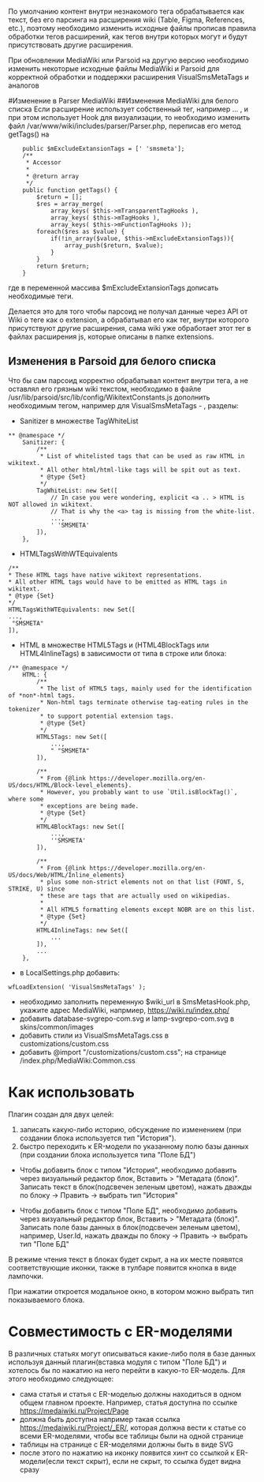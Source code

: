 По умолчанию контент внутри незнакомого тега обрабатывается как текст, без его парсинга на расширения wiki (Table, Figma, References, etc.), поэтому необходимо изменить исходные файлы прописав правила обработки тегов расширений, как тегов внутри которых могут и будут присутствовать другие расширения.

При обновлении MediaWiki или Parsoid на другую версию необходимо изменить некоторые исходные файлы MediaWiki и Parsoid для корректной обработки и поддержки расширения VisualSmsMetaTags и аналогов

#Изменение в Parser MediaWiki
##Изменения MediaWiki для белого списка
Если расширение использует собственный тег, например <smsmeta> ... </smsmeta> , и при этом использует Hook для визуализации, то необходимо изменить файл /var/www/wiki/includes/parser/Parser.php, переписав его метод getTags() на

```
	public $mExcludeExtansionTags = [' 'smsmeta'];
	/**
	 * Accessor
	 *
	 * @return array
	 */
	public function getTags() {
		$return = [];
		$res = array_merge(
			array_keys( $this->mTransparentTagHooks ),
			array_keys( $this->mTagHooks ),
			array_keys( $this->mFunctionTagHooks ));
		foreach($res as $value) {
			if(!in_array($value, $this->mExcludeExtansionTags)){
				array_push($return, $value);
			}
		}
		return $return;
	}
```
где в переменной массива $mExcludeExtansionTags дописать необходимые теги.

Делается это для того чтобы парсоид не получал данные через API от Wiki о теге как о extension, а обрабатывал его как тег, внутри которого присутствуют другие расширения, сама wiki уже обработает этот тег в файлах расширения js, которые описаны в папке extensions.

## Изменения в Parsoid для белого списка
Что бы сам парсоид корректно обрабатывал контент внутри тега, а не оставлял его грязным wiki текстом, необходимо в файле /usr/lib/parsoid/src/lib/config/WikitextConstants.js дополнить необходимым тегом, например для VisualSmsMetaTags - <smsmeta>, разделы:

- Sanitizer в множестве TagWhiteList

```
** @namespace */
	Sanitizer: {
		/**
		 * List of whitelisted tags that can be used as raw HTML in wikitext.
		 * All other html/html-like tags will be spit out as text.
		 * @type {Set}
		 */
		TagWhiteList: new Set([
			// In case you were wondering, explicit <a .. > HTML is NOT allowed in wikitext.
			// That is why the <a> tag is missing from the white-list.
			...,
			' 'SMSMETA'
		]),
	},
```

- HTMLTagsWithWTEquivalents
```
/**
* These HTML tags have native wikitext representations.
* All other HTML tags would have to be emitted as HTML tags in wikitext.
* @type {Set}
*/
HTMLTagsWithWTEquivalents: new Set([
...,
 "SMSMETA"
]),
```

- HTML в множестве HTML5Tags и (HTML4BlockTags или HTML4InlineTags) в зависимости от типа в строке или блока:

```
/** @namespace */
	HTML: {
		/**
		 * The list of HTML5 tags, mainly used for the identification of *non*-html tags.
		 * Non-html tags terminate otherwise tag-eating rules in the tokenizer
		 * to support potential extension tags.
		 * @type {Set}
		 */
		HTML5Tags: new Set([
			...,
			" "SMSMETA"
		]),

		/**
		 * From {@link https://developer.mozilla.org/en-US/docs/HTML/Block-level_elements}.
		 * However, you probably want to use `Util.isBlockTag()`, where some
		 * exceptions are being made.
		 * @type {Set}
		 */
		HTML4BlockTags: new Set([
			...,
			''SMSMETA'
		]),

		/**
		 * From {@link https://developer.mozilla.org/en-US/docs/Web/HTML/Inline_elements}
		 * plus some non-strict elements not on that list (FONT, S, STRIKE, U) since
		 * these are tags that are actually used on wikipedias.
		 *
		 * All HTML5 formatting elements except NOBR are on this list.
		 * @type {Set}
		 */
		HTML4InlineTags: new Set([
			...
		]),
		...
	},
```


- в LocalSettings.php добавить:
```
wfLoadExtension( 'VisualSmsMetaTags' );
```
- необходимо заполнить переменную $wiki_url в SmsMetasHook.php, укажите адрес MediaWiki, напрмиер, https://wiki.ru/index.php/
- добавить database-svgrepo-com.svg и lamp-svgrepo-com.svg в skins/common/images
- добавить стили из VisualSmsMetaTags.css в customizations/custom.css
- добавить @import "/customizations/custom.css";  на странице /index.php/MediaWiki:Common.css

# Как использовать

Плагин создан для двух целей:
1. записать какую-либо историю, обсуждение по изменением (при создании блока используется тип "История").
2. быстро переходить к ER-модели по указанному полю базы данных (при создании блока используется типа "Поле БД")

- Чтобы добавить блок с типом "История", необходимо добавить через визуальный редактор
  блок, Вставить > "Метадата (блок)". Записать текст в блок(подсвечен зеленым цветом), нажать дважды по блоку -> Править -> выбрать тип "История"


- Чтобы добавить блок с типом "Поле БД", необходимо добавить через визуальный редактор
  блок, Вставить > "Метадата (блок)". Записать поле базы данных в блок(подсвечен зеленым цветом), например, User.Id, нажать дважды по блоку -> Править -> выбрать тип "Поле БД"

В режиме чтения текст в блоках будет скрыт, а на их месте появятся соответствующие иконки, также в тулбаре появится кнопка в виде лампочки.

При нажатии откроется модальное окно, в котором можно выбрать тип показываемого блока.


# Совместимость с ER-моделями
В различных статьях  могут описываться какие-либо поля в базе данных используя данный плагин(вставка модуля с типом "Поле БД") и хотелось бы по нажатию на него перейти в какую-то ER-модель. Для этого необходимо следующее:

- сама статья и статья с ER-моделью должны находиться в одном общем главном проекте. Например, статья доступна по ссылке https://medaiwiki.ru/Project/Page
- должна быть доступна например такая ссылка https://medaiwiki.ru/Project/_ER/, которая должна вести к статье со всеми ER-моделями, чтобы все таблицы были на одной странице
- таблицы на странице с ER-моделями должны быть в виде SVG
- после этого по нажатию на иконку появится хинт со ссылкой к ER-модели(если текст скрыт), если не скрыт, то ссылка будет видна сразу
